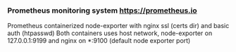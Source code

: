 ### Prometheus monitoring system https://prometheus.io  
Prometheus containerized node-exporter with nginx ssl (certs dir) and basic auth (htpasswd)
Both containers uses host network, node-exporter on 127.0.0.1:9199 and nginx on *:9100 (default node exporter port)
